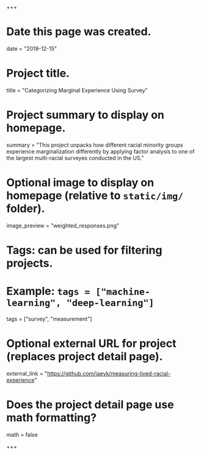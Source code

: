 +++
# Date this page was created.
date = "2019-12-15"

# Project title.
title = "Categorizing Marginal Experience Using Survey"

# Project summary to display on homepage.
summary = "This project unpacks how different racial minority groups experience marginalization differently by applying factor analysis to one of the largest multi-racial surveyes conducted in the US."

# Optional image to display on homepage (relative to `static/img/` folder).
image_preview = "weighted_responses.png"

# Tags: can be used for filtering projects.
# Example: `tags = ["machine-learning", "deep-learning"]`
tags = ["survey", "measurement"]

# Optional external URL for project (replaces project detail page).
external_link = "https://github.com/jaeyk/measuring-lived-racial-experience"

# Does the project detail page use math formatting?
math = false

+++

